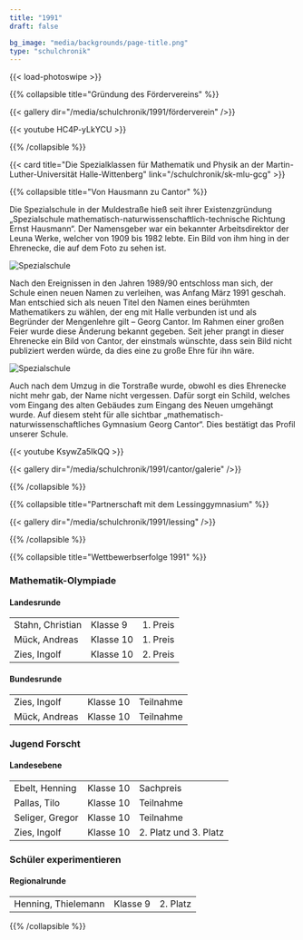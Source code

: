 ```yaml
---
title: "1991"
draft: false

bg_image: "media/backgrounds/page-title.png"
type: "schulchronik"
---
```


{{< load-photoswipe >}}



{{% collapsible  title="Gründung des Fördervereins" %}}

{{< gallery dir="/media/schulchronik/1991/förderverein" />}}

{{< youtube HC4P-yLkYCU >}}

{{% /collapsible %}}

{{< card title="Die Spezialklassen für Mathematik und Physik an der Martin-Luther-Universität Halle-Wittenberg" link="/schulchronik/sk-mlu-gcg" >}}

{{% collapsible  title="Von Hausmann zu Cantor" %}}

Die Spezialschule in der Muldestraße hieß seit ihrer Existenzgründung  „Spezialschule mathematisch-naturwissenschaftlich-technische Richtung Ernst Hausmann“.
Der Namensgeber war ein bekannter Arbeitsdirektor der Leuna Werke, welcher von 1909 bis 1982 lebte. Ein Bild von ihm hing in der Ehrenecke, die auf dem Foto zu sehen ist.

![Spezialschule](/media/schulchronik/1991/cantor/1.png)

Nach den Ereignissen in den Jahren 1989/90 entschloss man sich, der Schule einen neuen Namen zu verleihen, was Anfang März 1991 geschah.
Man entschied sich als neuen Titel den Namen eines berühmten Mathematikers zu wählen, der eng mit Halle verbunden ist und als Begründer der Mengenlehre gilt – Georg Cantor.
Im Rahmen einer großen Feier wurde diese Änderung bekannt gegeben.
Seit jeher prangt in dieser Ehrenecke ein Bild von Cantor, der einstmals wünschte, dass sein Bild nicht publiziert werden würde, da dies eine zu große Ehre für ihn wäre.

![Spezialschule](/media/schulchronik/1991/cantor/2.png)

Auch nach dem Umzug in die Torstraße wurde, obwohl es dies Ehrenecke nicht mehr gab, der Name nicht vergessen. Dafür sorgt ein Schild, welches vom Eingang des alten Gebäudes zum Eingang des Neuen umgehängt wurde. Auf diesem steht für alle sichtbar „mathematisch-naturwissenschaftliches Gymnasium Georg Cantor“. Dies bestätigt das Profil unserer Schule.

{{< youtube KsywZa5IkQQ >}}

{{< gallery dir="/media/schulchronik/1991/cantor/galerie" />}}

{{% /collapsible %}}

{{% collapsible  title="Partnerschaft mit dem Lessinggymnasium" %}}

{{< gallery dir="/media/schulchronik/1991/lessing" />}}

{{% /collapsible %}}

{{% collapsible  title="Wettbewerbserfolge 1991" %}}

### Mathematik-Olympiade

#### Landesrunde

||| |
|-|-|-|
|Stahn, Christian|Klasse 9|1. Preis|
|Mück, Andreas|Klasse 10|1. Preis|
|Zies, Ingolf|Klasse 10|2. Preis|

#### Bundesrunde
||||
|-|-|-|
|Zies, Ingolf|Klasse 10|Teilnahme|
|Mück, Andreas|Klasse 10|Teilnahme|

### Jugend Forscht

#### Landesebene

||||
|-|-|-|
|Ebelt, Henning|Klasse 10|Sachpreis|
|Pallas, Tilo|Klasse 10|Teilnahme|
|Seliger, Gregor|Klasse 10|Teilnahme|
|Zies, Ingolf|Klasse 10|2. Platz und 3. Platz|

### Schüler experimentieren

#### Regionalrunde

||||
|-|-|-|
|Henning, Thielemann|Klasse 9|2. Platz|

{{% /collapsible %}}
